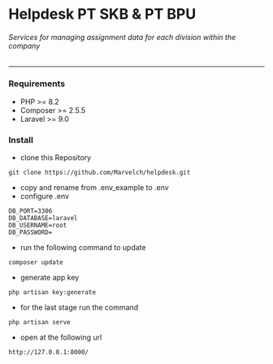 # Helpdesk PT SKB & PT BPU
###### Services for managing assignment data for each division within the company
--------------------------------------------------------

### Requirements

<ul>
  <li> PHP >= 8.2 </li>
  <li> Composer >= 2.5.5 </li>
  <li> Laravel >= 9.0 </li>
</ul>

### Install

- clone this Repository 
``` 
git clone https://github.com/Marvelch/helpdesk.git
```
- copy and rename from .env_example to .env 
- configure .env 
```
DB_PORT=3306
DB_DATABASE=laravel
DB_USERNAME=root
DB_PASSWORD=
```
- run the following command to update
```
composer update
```
- generate app key 
``` 
php artisan key:generate 
```
- for the last stage run the command
```
php artisan serve
```
- open at the following url 
```
http://127.0.0.1:8000/
```
